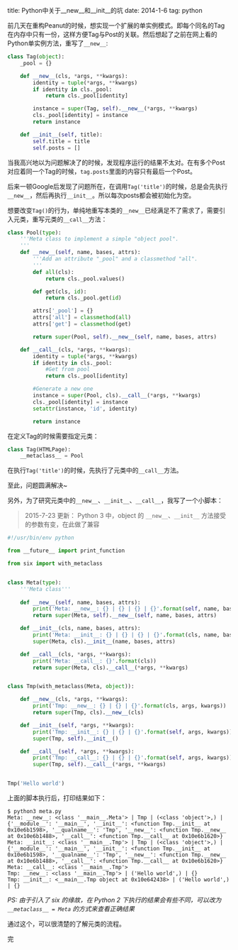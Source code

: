 title: Python中关于__new__和__init__的坑
date: 2014-1-6
tag: python

前几天在重构Peanut的时候，想实现一个扩展的单实例模式。即每个同名的Tag在内存中只有一份，这样方便Tag与Post的关联。然后想起了之前在网上看的Python单实例方法，重写了`__new__`:

```python
class Tag(object):
	_pool = {}

	def __new__(cls, *args, **kwargs):
		identity = tuple(*args, **kwargs)
		if identity in cls._pool:
			return cls._pool[identity]

		instance = super(Tag, self).__new__(*args, **kwargs)
		cls._pool[identity] = instance
		return instance

	def __init__(self, title):
		self.title = title
		self.posts = []
```

当我高兴地以为问题解决了的时候，发现程序运行的结果不太对。在有多个Post对应着同一个Tag的时候，`tag.posts`里面的内容只有最后一个Post。

后来一顿Google后发现了问题所在，在调用`Tag('title')`的时候，总是会先执行`__new__`，然后再执行`__init__`。所以每次posts都会被初始化为空。

想要改变`Tag()`的行为，单纯地重写本类的`__new__`已经满足不了需求了，需要引入元类，重写元类的`__call__`方法：

```python
class Pool(type):
    '''Meta class to implement a simple "object pool".
    '''
    def __new__(self, name, bases, attrs):
        '''Add an attribute "_pool" and a classmethod "all".
        '''
        def all(cls):
            return cls._pool.values()

        def get(cls, id):
            return cls._pool.get(id)

        attrs['_pool'] = {}
        attrs['all'] = classmethod(all)
        attrs['get'] = classmethod(get)

        return super(Pool, self).__new__(self, name, bases, attrs)

    def __call__(cls, *args, **kwargs):
        identity = tuple(*args, **kwargs)
        if identity in cls._pool:
            #Get from pool
            return cls._pool[identity]

        #Generate a new one
        instance = super(Pool, cls).__call__(*args, **kwargs)
        cls._pool[identity] = instance
        setattr(instance, 'id', identity)

        return instance

```

在定义Tag的时候需要指定元类：

```python
class Tag(HTMLPage):
    __metaclass__ = Pool
```

在执行`Tag('title')`的时候，先执行了元类中的`__call__`方法。

至此，问题圆满解决~

另外，为了研究元类中的`__new__`、`__init__`、`__call__`，我写了一个小脚本：

> 2015-7-23 更新：
> Python 3 中，object 的 `__new__`、`__init__` 方法接受的参数有变，在此做了兼容

```python
#!/usr/bin/env python

from __future__ import print_function

from six import with_metaclass


class Meta(type):
	'''Meta class'''
	
    def __new__(self, name, bases, attrs):
        print('Meta: __new__: {} | {} | {} | {}'.format(self, name, bases, attrs))
        return super(Meta, self).__new__(self, name, bases, attrs)

    def __init__(cls, name, bases, attrs):
        print('Meta: __init__: {} | {} | {} | {}'.format(cls, name, bases, attrs))
        super(Meta, cls).__init__(name, bases, attrs)

    def __call__(cls, *args, **kwargs):
        print('Meta: __call__: {}'.format(cls))
        return super(Meta, cls).__call__(*args, **kwargs)


class Tmp(with_metaclass(Meta, object)):

    def __new__(cls, *args, **kwargs):
        print('Tmp: __new__: {} | {} | {}'.format(cls, args, kwargs))
        return super(Tmp, cls).__new__(cls)

    def __init__(self, *args, **kwargs):
        print('Tmp: __init__: {} | {} | {}'.format(self, args, kwargs))
        super(Tmp, self).__init__()

    def __call__(self, *args, **kwargs):
        print('Tmp: __call__: {} | {} | {}'.format(self, args, kwargs))
        super(Tmp, self).__call__(*args, **kwargs)


Tmp('Hello world')
```

上面的脚本执行后，打印结果如下：

```shell
$ python3 meta.py
Meta: __new__: <class '__main__.Meta'> | Tmp | (<class 'object'>,) | {'__module__': '__main__', '__init__': <function Tmp.__init__ at 0x10e6b1598>, '__qualname__': 'Tmp', '__new__': <function Tmp.__new__ at 0x10e6b1488>, '__call__': <function Tmp.__call__ at 0x10e6b1620>}
Meta: __init__: <class '__main__.Tmp'> | Tmp | (<class 'object'>,) | {'__module__': '__main__', '__init__': <function Tmp.__init__ at 0x10e6b1598>, '__qualname__': 'Tmp', '__new__': <function Tmp.__new__ at 0x10e6b1488>, '__call__': <function Tmp.__call__ at 0x10e6b1620>}
Meta: __call__: <class '__main__.Tmp'>
Tmp: __new__: <class '__main__.Tmp'> | ('Hello world',) | {}
Tmp: __init__: <__main__.Tmp object at 0x10e642438> | ('Hello world',) | {}
```

*PS: 由于引入了 six 的缘故，在 Python 2 下执行的结果会有些不同，可以改为 `__metaclass__ = Meta` 的方式来查看正确结果*

通过这个，可以很清楚的了解元类的流程。

完
